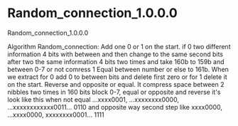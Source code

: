 # Random_connection_1.0.0.0
Random_connection_1.0.0.0

Algorithm Random_connection:
Add one 0 or 1 on the start.
if 0 two different information 4 bits with between and then change to the same second bits after two the same information 4 bits two times and take 160b to 159b and between 0-7 or not comress 1 Equal between number or else to 161b.
When we extract for 0 add 0 to between bits and delete first zero or for 1 delete it on the start. Reverse and opposite or equal.
It compress space between 2 nibbles two times in 160 bits block 0-7, equal or opposite and reverse it's look like this when not equal ...xxxx0001, ...xxxxxxxx0000, ...xxxxxxxxxxxx0011... 0110 and opposite way second step like xxxx0000, ...xxxx0000, xxxxxxxx0001... 1111
